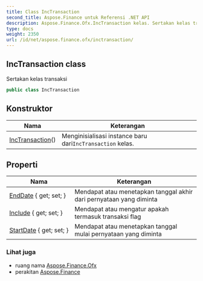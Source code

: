 ```yaml
---
title: Class IncTransaction
second_title: Aspose.Finance untuk Referensi .NET API
description: Aspose.Finance.Ofx.IncTransaction kelas. Sertakan kelas transaksi
type: docs
weight: 2350
url: /id/net/aspose.finance.ofx/inctransaction/
---
```

## IncTransaction class

Sertakan kelas transaksi

```csharp
public class IncTransaction
```

## Konstruktor

| Nama | Keterangan |
| --- | --- |
| [IncTransaction](inctransaction/)() | Menginisialisasi instance baru dari`IncTransaction` kelas. |

## Properti

| Nama | Keterangan |
| --- | --- |
| [EndDate](../../aspose.finance.ofx/inctransaction/enddate/) { get; set; } | Mendapat atau menetapkan tanggal akhir dari pernyataan yang diminta |
| [Include](../../aspose.finance.ofx/inctransaction/include/) { get; set; } | Mendapat atau mengatur apakah termasuk transaksi flag |
| [StartDate](../../aspose.finance.ofx/inctransaction/startdate/) { get; set; } | Mendapat atau menetapkan tanggal mulai pernyataan yang diminta |

### Lihat juga

* ruang nama [Aspose.Finance.Ofx](../../aspose.finance.ofx/)
* perakitan [Aspose.Finance](../../)


